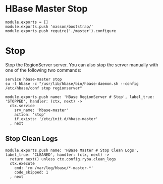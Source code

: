
# HBase Master Stop

    module.exports = []
    module.exports.push 'masson/bootstrap/'
    module.exports.push require('./master').configure

# Stop

Stop the RegionServer server. You can also stop the server manually with one of
the following two commands:

```
service hbase-master stop
su -l hbase -c "/usr/lib/hbase/bin/hbase-daemon.sh --config /etc/hbase/conf stop regionserver"
```

    module.exports.push name: 'HBase RegionServer # Stop', label_true: 'STOPPED', handler: (ctx, next) ->
      ctx.service
        srv_name: 'hbase-master'
        action: 'stop'
        if_exists: '/etc/init.d/hbase-master'
      , next

## Stop Clean Logs

    module.exports.push name: 'HBase Master # Stop Clean Logs', label_true: 'CLEANED', handler: (ctx, next) ->
      return next() unless ctx.config.ryba.clean_logs
      ctx.execute
        cmd: 'rm /var/log/hbase/*-master-*'
        code_skipped: 1
      , next

